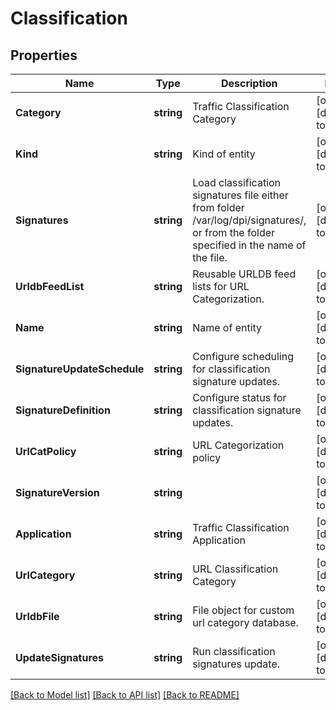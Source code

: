 # Classification

## Properties
Name | Type | Description | Notes
------------ | ------------- | ------------- | -------------
**Category** | **string** | Traffic Classification Category | [optional] [default to null]
**Kind** | **string** | Kind of entity | [optional] [default to null]
**Signatures** | **string** | Load classification signatures file either from folder /var/log/dpi/signatures/, or from the folder specified in the name of the file. | [optional] [default to null]
**UrldbFeedList** | **string** | Reusable URLDB feed lists for URL Categorization. | [optional] [default to null]
**Name** | **string** | Name of entity | [optional] [default to null]
**SignatureUpdateSchedule** | **string** | Configure scheduling for classification signature updates. | [optional] [default to null]
**SignatureDefinition** | **string** | Configure status for classification signature updates. | [optional] [default to null]
**UrlCatPolicy** | **string** | URL Categorization policy | [optional] [default to null]
**SignatureVersion** | **string** |  | [optional] [default to null]
**Application** | **string** | Traffic Classification Application | [optional] [default to null]
**UrlCategory** | **string** | URL Classification Category | [optional] [default to null]
**UrldbFile** | **string** | File object for custom url category database. | [optional] [default to null]
**UpdateSignatures** | **string** | Run classification signatures update. | [optional] [default to null]

[[Back to Model list]](../README.md#documentation-for-models) [[Back to API list]](../README.md#documentation-for-api-endpoints) [[Back to README]](../README.md)


